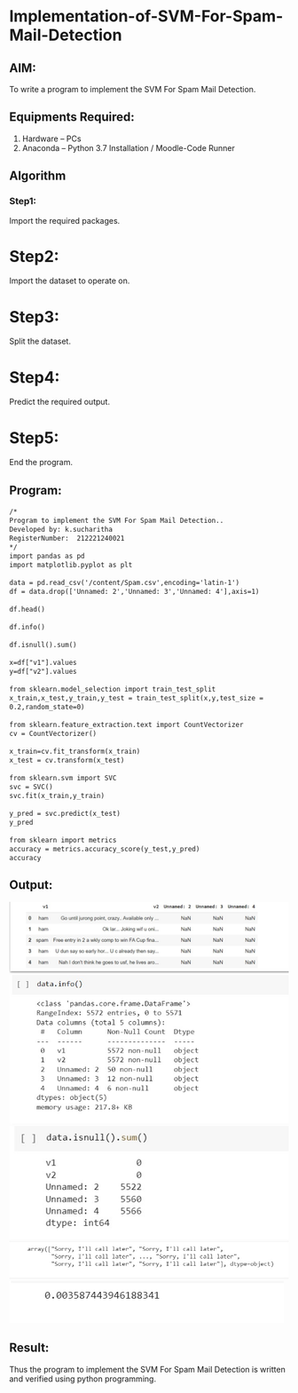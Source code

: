 # Implementation-of-SVM-For-Spam-Mail-Detection

## AIM:
To write a program to implement the SVM For Spam Mail Detection.

## Equipments Required:
1. Hardware – PCs
2. Anaconda – Python 3.7 Installation / Moodle-Code Runner

## Algorithm
### Step1:
Import the required packages.

# Step2:
Import the dataset to operate on.

# Step3:
Split the dataset.

# Step4:
Predict the required output.

# Step5:
End the program.
## Program:
```
/*
Program to implement the SVM For Spam Mail Detection..
Developed by: k.sucharitha
RegisterNumber:  212221240021
*/
import pandas as pd
import matplotlib.pyplot as plt

data = pd.read_csv('/content/Spam.csv',encoding='latin-1')
df = data.drop(['Unnamed: 2','Unnamed: 3','Unnamed: 4'],axis=1)

df.head()

df.info()

df.isnull().sum()

x=df["v1"].values
y=df["v2"].values

from sklearn.model_selection import train_test_split
x_train,x_test,y_train,y_test = train_test_split(x,y,test_size = 0.2,random_state=0)

from sklearn.feature_extraction.text import CountVectorizer
cv = CountVectorizer()

x_train=cv.fit_transform(x_train)
x_test = cv.transform(x_test)

from sklearn.svm import SVC
svc = SVC()
svc.fit(x_train,y_train)

y_pred = svc.predict(x_test)
y_pred

from sklearn import metrics
accuracy = metrics.accuracy_score(y_test,y_pred)
accuracy

```

## Output:
![output](https://github.com/Sucharithachowdary/Implementation-of-SVM-For-Spam-Mail-Detection/blob/main/8.2.jpeg?raw=true)
![output](https://github.com/Sucharithachowdary/Implementation-of-SVM-For-Spam-Mail-Detection/blob/main/8.3.jpeg?raw=true)
![output](https://github.com/Sucharithachowdary/Implementation-of-SVM-For-Spam-Mail-Detection/blob/main/8.4.jpeg?raw=true)
![output](https://github.com/Sucharithachowdary/Implementation-of-SVM-For-Spam-Mail-Detection/blob/main/WhatsApp%20Image%202022-06-15%20at%209.25.35%20PM.jpeg?raw=true)
![output](https://github.com/Sucharithachowdary/Implementation-of-SVM-For-Spam-Mail-Detection/blob/main/8.6.jpeg?raw=true)
## Result:
Thus the program to implement the SVM For Spam Mail Detection is written and verified using python programming.
